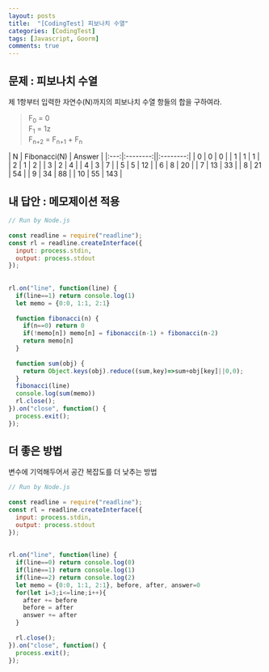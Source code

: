 ```yaml
---
layout: posts
title:  "[CodingTest] 피보나치 수열"
categories: [CodingTest]
tags: [Javascript, Goorm]
comments: true
---
```


## 문제 : 피보나치 수열
제 1항부터 입력한 자연수(N)까지의 피보나치 수열 항들의 합을 구하여라.

> F<sub>0</sub> = 0<br>
> F<sub>1</sub> = 1z<br>
> F<sub>n+2</sub> = F<sub>n+1</sub> + F<sub>n</sub>

|  N  | Fibonacci(N) | Answer |
|:---:|:--------:||:--------:|
|  0  |     0     |     0    |
|  1  |     1     |     1    |
|  2  |     1     |     2    | 
|  3  |     2     |     4    |
|  4  |     3     |     7    |
|  5  |     5     |     12   |
|  6  |     8     |     20   |
|  7  |     13    |     33   |
|  8  |     21    |     54   |
|  9  |     34    |     88   |
|  10 |     55    |     143  |

## 내 답안 : 메모제이션 적용

```javascript
// Run by Node.js
​
const readline = require("readline");
const rl = readline.createInterface({
  input: process.stdin,
  output: process.stdout
});
​
​
rl.on("line", function(line) {
  if(line==1) return console.log(1)
  let memo = {0:0, 1:1, 2:1}
  
  function fibonacci(n) {
    if(n==0) return 0
    if(!memo[n]) memo[n] = fibonacci(n-1) + fibonacci(n-2)
    return memo[n]
  }
​
  function sum(obj) {
    return Object.keys(obj).reduce((sum,key)=>sum+obj[key]||0,0);
  }
  fibonacci(line)
  console.log(sum(memo))
  rl.close();
}).on("close", function() {
  process.exit();
});
```

## 더 좋은 방법 

변수에 기억해두어서 공간 복잡도를 더 낮추는 방법

```javascript
// Run by Node.js
​
const readline = require("readline");
const rl = readline.createInterface({
  input: process.stdin,
  output: process.stdout
});
​
​
rl.on("line", function(line) {
  if(line==0) return console.log(0)
  if(line==1) return console.log(1)
  if(line==2) return console.log(2)
  let memo = {0:0, 1:1, 2:1}, before, after, answer=0
  for(let i=3;i<=line;i++){
    after += before
    before = after
    answer += after
  }
​
  rl.close();
}).on("close", function() {
  process.exit();
});
```

<!-- https://docs.google.com/document/d/1EyNSj9bc0BNZg6rgqKYh1wu2LlFF26iVe2SF0LLBCRY/edit -->